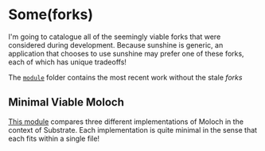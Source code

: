 #  Some(forks)
I'm going to catalogue all of the seemingly viable forks that were considered during development. Because sunshine is generic, an application that chooses to use sunshine may prefer one of these forks, each of which has unique tradeoffs!

The [`module`](../../module) folder contains the most recent work without the stale *forks*

## Minimal Viable Moloch <a name = "mvm"></a>

[This module](./1) compares three different implementations of Moloch in the context of Substrate. Each implementation is quite minimal in the sense that each fits within a single file!

<!-- ## Loosely Coupled Modules (in progress)

* how to use multiple files in Rust in general
* how to build multiple interacting modules

## DAOception (in progress)

* how to use `EnsureOrigin` to implement *DAOs in DAOs*

## Instancing DAOs (in progress)

* running multiple variations of DAOs at the same time
* subDAOs for delegation and other common organizational patterns (besides pure hierarchy) -->